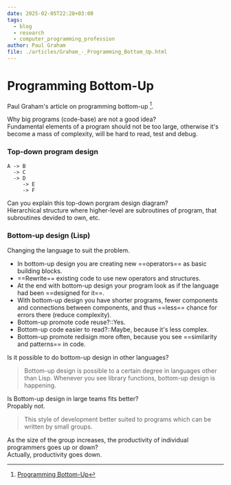 ```yaml
---
date: 2025-02-05T22:28+03:00
tags:
  - blog
  - research
  - computer_programming_profession
author: Paul Graham
file: ./articles/Graham_-_Programming_Bottom_Up.html
---
```


# Programming Bottom-Up

Paul Graham's article on programming bottom-up [^1].

Why big programs (code-base) are not a good idea?
&#10;<br>
Fundamental elements of a program should not be too large, otherwise it's become
a mass of complexity, will be hard to read, test and debug. <!--SR:!2025-02-08,3,250-->

### Top-down program design

    A -> B
      -> C
      -> D
         -> E
         -> F
Can you explain this top-down porgram design diagram?
&#10;<br>
Hierarchical structure where higher-level are subroutines of program, that
subroutines devided to own, etc.

### Bottom-up design (Lisp)

Changing the language to suit the problem.

- In bottom-up design you are creating new ==operators== as basic building
  blocks.
- ==Rewrite== existing code to use new operators and structures.
- At the end with bottom-up design your program look as if the language had been
  ==designed for it==.
- With bottom-up design you have shorter programs, fewer components and
  connections between components, and thus ==less== chance for errors there
  (reduce complexity).
- Bottom-up promote code reuse?::Yes. <!--SR:!2025-02-08,3,250-->
- Bottom-up code easier to read?::Maybe, because it's less complex.
- Bottom-up promote redisign more often, because you see ==similarity and patterns== in
  code.

Is it possible to do bottom-up design in other languages?
&#10;<br>
> Bottom-up design is possible to a certain degree in languages other than Lisp.
> Whenever you see library functions, bottom-up design is happening.

Is Bottom-up design in large teams fits better?
&#10;<br>
Propably not.
> This style of development better suited to programs which can be
written by small groups.

As the size of the group increases, the productivity of individual programmers
goes up or down?
&#10;<br>
Actually, productivity goes down.

[^1]: [Programming Bottom-Up](https://www.paulgraham.com/progbot.html)
